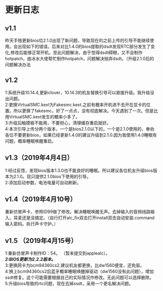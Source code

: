 # 更新日志
## v1.1
昨天手贱更新bios位2.1.0出现了新问题，导致现在的之前上传的引导不能继续使用。会出现如下的错误。后来对比1.4.0的bios提取的dsdt发现RTC部分发生了变化,修改后能够正常开机，至此问题解决，由于觉得dsdt碍眼，又不会制作hotpatch，由冰水大佬帮忙制作hotpatch，问题解决抛弃dsdt。（升级2.1.0后的问题解决办法 
## v1.2
1:系统升级10.14.4,更新clover，10.14.3的机友替换引导可以直接升级。我升级没出问题。  
2:更换VirtualSMC.kext为Fakesmc.kext.之前有概率开机进不去开在显卡的位置。所以更换了fakesmc，好了一点点，没有彻底解决。今天遇到了一次。但是比用VirtualSMC.kext发生的概率小多了。  
3:升级后触摸板不能用，不要担心，清理缓存重启就好。  
4:本次引导上传分两个版本，一个是bios2.1.0以下的，一个是2.1.0使用的，奉劝各位不要更新bios，如果已经更新1.4.0的建议升级到2.1.0.因为我使用1.4.0睡眠有问题，概率睡眠唤醒重启。
## v1.3（2019年4月4日）
1:经过反馈，发现bios版本1.3.0也不能良好的睡眠。所以建议各位机友升级bios版本为2.1.0。现只提供2.1.0bios下使用的引导。  
2:添加启动参数，电池电量可自动刷新。  
## v1.4（2019年4月10号）
重新仿冒声卡，参照ID99做了修改。解决睡眠唤醒无声。去掉输入的音频线路输入。耳麦还是没搞定。（自行打开alc_fix双击打开install双击自动安装.command输入密码。执行声卡守护。）
## v1.5 （2019年4月15号）
1:重新仿冒声卡制作ID：54。  （暂未提交到applealc）。  
***2:BIOS更新为2.2.2版本。***   
3:更换网卡为bcm94360cs2.建议机友都更换，比dw1560便宜，还免驱。  
4:换上bcm94360cs2后蓝牙概率睡眠唤醒掉驱动（dw1560没有此问题），增加ssdt修复。这个可能需要根据自己的实际情况作修改。无此问题可以选择删除。  
5:升级bios导致的rtc问题，现在去掉ssdt，采用一个更名解决问题。  
